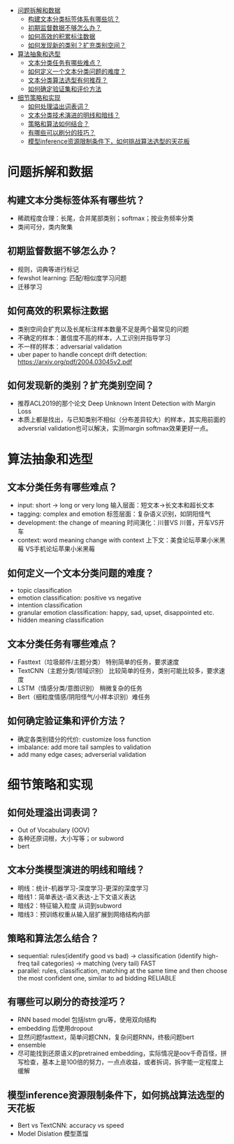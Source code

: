 <!-- TOC -->

- [问题拆解和数据](#问题拆解和数据)
    - [构建文本分类标签体系有哪些坑？](#构建文本分类标签体系有哪些坑？)
    - [初期监督数据不够怎么办？](#初期监督数据不够怎么办？)
    - [如何高效的积累标注数据](#如何高效的积累标注数据)
    - [如何发现新的类别？扩充类别空间？](#如何发现新的类别？扩充类别空间？)
- [算法抽象和选型](#算法抽象和选型)
    - [文本分类任务有哪些难点？](#文本分类任务有哪些难点？)
    - [如何定义一个文本分类问题的难度？](#如何定义一个文本分类问题的难度？)
    - [文本分类算法选型有何推荐？](#文本分类算法选型有何推荐？)
    - [如何确定验证集和评价方法](#如何确定验证集和评价方法)
- [细节策略和实现](#问题拆解和数据)
    - [如何处理溢出词表词？](#如何处理溢出词表词？)
    - [文本分类技术演进的明线和暗线？](#文本分类技术演进的明线和暗线？)
    - [策略和算法如何结合？](#策略和算法如何结合？)
    - [有哪些可以刷分的技巧？](#有哪些可以刷分的技巧？)
    - [模型inference资源限制条件下，如何挑战算法选型的天花板](#模型inference资源限制条件下，如何挑战算法选型的天花板)

<!-- /TOC -->

# 问题拆解和数据
## 构建文本分类标签体系有哪些坑？
* 稀疏程度合理：长尾，合并尾部类别；softmax；按业务频率分类
* 类间可分，类内聚集

## 初期监督数据不够怎么办？
* 规则，词典等进行标记
* fewshot learning: 匹配/相似度学习问题
* 迁移学习

## 如何高效的积累标注数据
* 类别空间会扩充以及长尾标注样本数量不足是两个最常见的问题
* 不确定的样本：置信度不高的样本，人工识别并指导学习
* 不一样的样本：adversarial validation
* uber paper to handle concept drift detection: https://arxiv.org/pdf/2004.03045v2.pdf

## 如何发现新的类别？扩充类别空间？
* 推荐ACL2019的那个论文 Deep Unknown Intent Detection with Margin Loss
* 本质上都是找出，与已知类别不相似（分布差异较大）的样本，其实用前面的adversrial validation也可以解决，实测margin softmax效果更好一点。

# 算法抽象和选型
## 文本分类任务有哪些难点？
* input: short -> long or very long 输入层面：短文本->长文本和超长文本
* tagging: complex and emotion 标签层面：复杂语义识别，如阴阳怪气
* development: the change of meaning 时间演化：川普VS 川普，开车VS开车
* context: word meaning change with context 上下文：美食论坛苹果小米黑莓 VS手机论坛苹果小米黑莓

## 如何定义一个文本分类问题的难度？
* topic classification
* emotion classification: positive vs negative
* intention classification
* granular emotion classification: happy, sad, upset, disappointed etc.
* hidden meaning classification

## 文本分类任务有哪些难点？
* Fasttext（垃圾邮件/主题分类） 特别简单的任务，要求速度
* TextCNN（主题分类/领域识别） 比较简单的任务，类别可能比较多，要求速度
* LSTM（情感分类/意图识别） 稍微复杂的任务
* Bert（细粒度情感/阴阳怪气/小样本识别）难任务

## 如何确定验证集和评价方法？
* 确定各类别错分的代价: customize loss function
* imbalance: add more tail samples to validation
* add many edge cases; adverserial validation

# 细节策略和实现
## 如何处理溢出词表词？
* Out of Vocabulary (OOV)
* 各种还原词根，大小写等；or subword
* bert

## 文本分类模型演进的明线和暗线？
* 明线：统计-机器学习-深度学习-更深的深度学习
* 暗线1：简单表达-语义表达-上下文语义表达
* 暗线2：特征输入粒度 从词到subword
* 暗线3：预训练权重从输入层扩展到网络结构内部


## 策略和算法怎么结合？
* sequential: rules(identify good vs bad) -> classification (identify high-freq tail categories) -> matching (very tail) FAST
* parallel: rules, classification, matching at the same time and then choose the most confident one, similar to ad bidding RELIABLE


## 有哪些可以刷分的奇技淫巧？
* RNN based model 包括lstm gru等，使用双向结构
* embedding 后使用dropout
* 显然问题fasttext，简单问题CNN，复杂问题RNN，终极问题bert
* ensemble
* 尽可能找到还原语义的pretrained embedding，实际情况是oov千奇百怪，拼写检查，基本上是100倍的努力，一点点收益，或者拆词，拆字能一定程度上缓解

## 模型inference资源限制条件下，如何挑战算法选型的天花板
* Bert vs TextCNN: accuracy vs speed
* Model Dislation 模型蒸馏 









